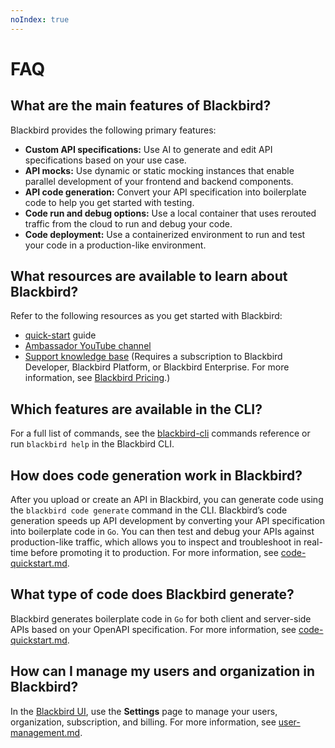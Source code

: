```yaml
---
noIndex: true
---
```


# FAQ

## What are the main features of Blackbird?

Blackbird provides the following primary features:

* **Custom API specifications:** Use AI to generate and edit API specifications based on your use case.
* **API mocks:** Use dynamic or static mocking instances that enable parallel development of your frontend and backend components.
* **API code generation:** Convert your API specification into boilerplate code to help you get started with testing.
* **Code run and debug options:** Use a local container that uses rerouted traffic from the cloud to run and debug your code.
* **Code deployment:** Use a containerized environment to run and test your code in a production-like environment.

## What resources are available to learn about Blackbird?

Refer to the following resources as you get started with Blackbird:

* [quick-start](quick-start/ "mention") guide
* [Ambassador YouTube channel](https://www.youtube.com/c/AmbassadorLabs)
* [Support knowledge base](https://support.datawire.io/) (Requires a subscription to Blackbird Developer, Blackbird Platform, or Blackbird Enterprise. For more information, see [Blackbird Pricing](https://www.getambassador.io/blackbird-pricing).)

## Which features are available in the CLI?

For a full list of commands, see the [blackbird-cli](technical-reference/blackbird-cli/ "mention") commands reference or run `blackbird help` in the Blackbird CLI.

## How does code generation work in Blackbird?

After you upload or create an API in Blackbird, you can generate code using the `blackbird code generate` command in the CLI. Blackbird’s code generation speeds up API development by converting your API specification into boilerplate code in `Go`. You can then test and debug your APIs against production-like traffic, which allows you to inspect and troubleshoot in real-time before promoting it to production. For more information, see [code-quickstart.md](quick-start/code-quickstart.md "mention").

## What type of code does Blackbird generate?

Blackbird generates boilerplate code in `Go` for both client and server-side APIs based on your OpenAPI specification. For more information, see [code-quickstart.md](quick-start/code-quickstart.md "mention").

## How can I manage my users and organization in Blackbird?

In the [Blackbird UI](https://blackbird.a8r.io/dashboard), use the **Settings** page to manage your users, organization, subscription, and billing. For more information, see [user-management.md](user-management.md "mention").
